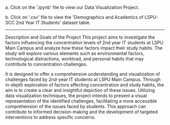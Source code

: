 a. Click on the '.ipynb' file to view our Data Visualization Project.

b. Click on '.csv' file to view the 'Demographics and Academics of LSPU-SCC 2nd Year IT Students' dataset table.

-----------------------------------------------------------------------------------------------------------------------------------

Description and Goals of the Project
This project aims to investigate the factors influencing the concentration levels of 2nd year IT students at LSPU Main Campus and analyze how these factors impact their study habits. The study will explore various elements such as environmental factors, technological distractions, workload, and personal habits that may contribute to concentration challenges. 

It is designed to offer a comprehensive understanding and visualization of challenges faced by 2nd-year IT students at LSPU Main Campus. Through in-depth exploration of factors affecting concentration and study habits, the aim is to create a clear and insightful depiction of these issues. Utilizing data visualization techniques, the project intends to present a visual representation of the identified challenges, facilitating a more accessible comprehension of the issues faced by students. This approach can contribute to informed decision-making and the development of targeted interventions to address specific concerns.
